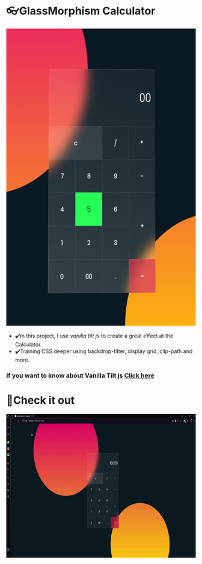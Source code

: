 # 👓GlassMorphism Calculator

<p align="center">
    <img width="627" height="789" src="/asset/photo.png"/>
</p>

- ✔️In this project, I use *vanilla tilt js* to create a great effect at the Calculator.
- ✔️Training CSS deeper using backdrop-filter, display grid, clip-path and more.

### If you want to know about Vanilla Tilt js [Click here](https://micku7zu.github.io/vanilla-tilt.js/)

# 👀Check it out

<p align="center">
    <img width="704" height="382" src="/asset/example.gif"/>
</p>

